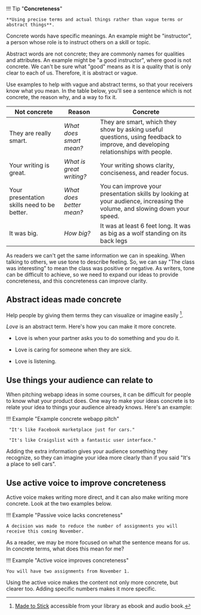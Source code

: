 

!!! Tip "**Concreteness**"

    **Using precise terms and actual things rather than vague terms or abstract things**.

Concrete words have specific meanings. An example might be "instructor", a person whose role is to instruct others on a skill or topic.

Abstract words are not concrete; they are commonly names for qualities and attributes. An example might be "a good instructor", where good is not concrete. We can't be sure what "good" means as it is a quality that is only clear to each of us. Therefore, it is abstract or vague.

Use examples to help with vague and abstract terms, so that your receivers know what you mean. In the table below, you'll see a sentence which is not concrete, the reason why, and a way to fix it.

| Not concrete | Reason | Concrete |
| ------------- | ------------- | -------- |
| They are really smart. | *What does smart mean?*  | They are smart, which they show by asking useful questions, using feedback to improve, and developing relationships with people. |
| Your writing is great. | *What is great writing?*  | Your writing shows clarity, conciseness, and reader focus. |
| Your presentation skills need to be better. | *What does better mean?*  | You can improve your presentation skills by looking at your audience, increasing the volume, and slowing down your speed. |
| It was big. | *How big?*  | It was at least 6 feet long. It was as big as a wolf standing on its back legs  |


As readers we can't get the same information we can in speaking. When talking to others, we use tone to describe feeling. So, we can say "The class was interesting" to mean the class was positive or negative. As writers, tone can be difficult to achieve, so we need to expand our ideas to provide concreteness, and this concreteness can improve clarity.

## Abstract ideas made concrete

Help people by giving them terms they can visualize or imagine easily [^1].

*Love* is an abstract term. Here's how you can make it more concrete.

- Love is when your partner asks you to do something and you do it.

- Love is caring for someone when they are sick.

- Love is listening.

## Use things your audience can relate to

When pitching webapp ideas in some courses, it can be difficult for people to know what your product does. One way to make your ideas concrete is to relate your idea to things your audience already knows. Here's an example:

!!! Example "Example concrete webapp pitch"

     "It's like Facebook marketplace just for cars."

     "It's like Craigslist with a fantastic user interface."

Adding the extra information gives your audience something they recognize, so they can imagine your idea more clearly than if you said "It's a place to sell cars".

## Use active voice to improve concreteness

Active voice makes writing more direct, and it can also make writing more concrete. Look at the two examples below.

!!! Example "Passive voice lacks concreteness"

    A decision was made to reduce the number of assignments you will receive this coming November.

As a reader, we may be more focused on what the sentence means for *us*. In concrete terms, what does this mean for me?

!!! Example "Active voice improves concreteness"

    You will have two assignments from November 1.

Using the active voice makes the content not only more concrete, but clearer too. Adding specific numbers makes it more specific.

[^1]: [Made to Stick](https://www.goodreads.com/book/show/69242.Made_to_Stick) accessible from your library as ebook and audio book.
